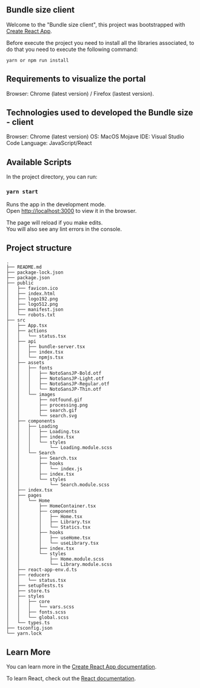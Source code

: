 ## Bundle size client

Welcome to the "Bundle size client", this project was bootstrapped with [Create React App](https://github.com/facebook/create-react-app).

Before execute the project you need to install all the libraries associated, to do that you need to execute the following command:

```
yarn or npm run install
```


## Requirements to visualize the portal

Browser: Chrome (latest version) / Firefox (lastest version).


## Technologies used to developed the Bundle size - client

Browser: Chrome (latest version)
OS: MacOS Mojave
IDE: Visual Studio Code
Language: JavaScript/React


## Available Scripts

In the project directory, you can run:

### `yarn start`

Runs the app in the development mode.<br />
Open [http://localhost:3000](http://localhost:3000) to view it in the browser.

The page will reload if you make edits.<br />
You will also see any lint errors in the console.

## Project structure
```
.
├── README.md
├── package-lock.json
├── package.json
├── public
│   ├── favicon.ico
│   ├── index.html
│   ├── logo192.png
│   ├── logo512.png
│   ├── manifest.json
│   └── robots.txt
├── src
│   ├── App.tsx
│   ├── actions
│   │   └── status.tsx
│   ├── api
│   │   ├── bundle-server.tsx
│   │   ├── index.tsx
│   │   └── npmjs.tsx
│   ├── assets
│   │   ├── fonts
│   │   │   ├── NotoSansJP-Bold.otf
│   │   │   ├── NotoSansJP-Light.otf
│   │   │   ├── NotoSansJP-Regular.otf
│   │   │   └── NotoSansJP-Thin.otf
│   │   └── images
│   │       ├── notfound.gif
│   │       ├── processing.png
│   │       ├── search.gif
│   │       └── search.svg
│   ├── components
│   │   ├── Loading
│   │   │   ├── Loading.tsx
│   │   │   ├── index.tsx
│   │   │   └── styles
│   │   │       └── Loading.module.scss
│   │   └── Search
│   │       ├── Search.tsx
│   │       ├── hooks
│   │       │   └── index.js
│   │       ├── index.tsx
│   │       └── styles
│   │           └── Search.module.scss
│   ├── index.tsx
│   ├── pages
│   │   └── Home
│   │       ├── HomeContainer.tsx
│   │       ├── components
│   │       │   ├── Home.tsx
│   │       │   ├── Library.tsx
│   │       │   └── Statics.tsx
│   │       ├── hooks
│   │       │   ├── useHome.tsx
│   │       │   └── useLibrary.tsx
│   │       ├── index.tsx
│   │       └── styles
│   │           ├── Home.module.scss
│   │           └── Library.module.scss
│   ├── react-app-env.d.ts
│   ├── reducers
│   │   └── status.tsx
│   ├── setupTests.ts
│   ├── store.ts
│   ├── styles
│   │   ├── core
│   │   │   └── vars.scss
│   │   ├── fonts.scss
│   │   └── global.scss
│   └── types.ts
├── tsconfig.json
└── yarn.lock
```


## Learn More

You can learn more in the [Create React App documentation](https://facebook.github.io/create-react-app/docs/getting-started).

To learn React, check out the [React documentation](https://reactjs.org/).
